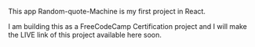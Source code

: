 This app Random-quote-Machine is my first project in React.

I am building this as a FreeCodeCamp Certification project and I will make the LIVE link of this project available here soon.

